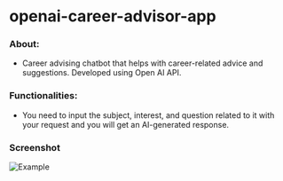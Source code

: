 # openai-career-advisor-app

### About:
- Career advising chatbot that helps with career-related advice and suggestions. Developed using Open AI API.

### Functionalities:

- You need to input the subject, interest, and question related to it with your request and you will get an AI-generated response.


### Screenshot

![Example](https://github.com/Jainil5/openai-career-advisor-app/assets/96060948/a5fc1d3d-30c5-4233-94e1-a1bbbe3db7ea)
